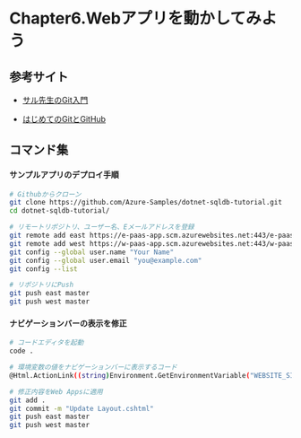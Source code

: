 # Chapter6.Webアプリを動かしてみよう

## 参考サイト

- [サル先生のGit入門](https://backlog.com/ja/git-tutorial/)

- [はじめてのGitとGitHub](https://www.udemy.com/course/intro_git/)

## コマンド集

#### サンプルアプリのデプロイ手順
```bash
# Githubからクローン
git clone https://github.com/Azure-Samples/dotnet-sqldb-tutorial.git
cd dotnet-sqldb-tutorial/

# リモートリポジトリ、ユーザー名、Eメールアドレスを登録
git remote add east https://e-paas-app.scm.azurewebsites.net:443/e-paas-app.git
git remote add west https://w-paas-app.scm.azurewebsites.net:443/w-paas-app.git
git config --global user.name "Your Name"
git config --global user.email "you@example.com"
git config --list

# リポジトリにPush
git push east master
git push west master
```

#### ナビゲーションバーの表示を修正
```bash
# コードエディタを起動
code .

# 環境変数の値をナビゲーションバーに表示するコード
@Html.ActionLink((string)Environment.GetEnvironmentVariable("WEBSITE_SITE_NAME"), "Index", new { controller = "Todos" }, new { @class = "navbar-brand" })

# 修正内容をWeb Appsに適用
git add .
git commit -m "Update Layout.cshtml"
git push east master
git push west master
```
